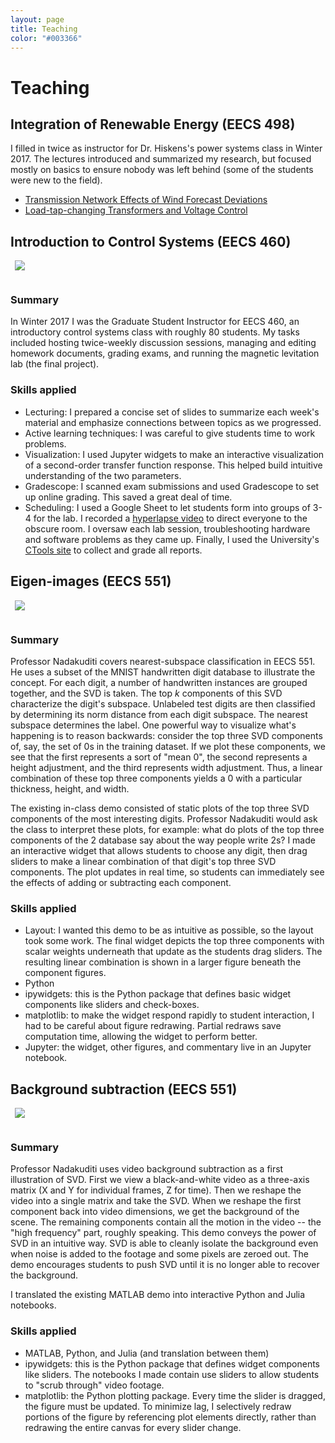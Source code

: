 ```yaml
---
layout: page
title: Teaching
color: "#003366"
---
```


# Teaching

## Integration of Renewable Energy (EECS 498)
I filled in twice as instructor for Dr. Hiskens's power systems class in Winter 2017. The lectures introduced and summarized my research, but focused mostly on basics to ensure nobody was left behind (some of the students were new to the field).
- [Transmission Network Effects of Wind Forecast Deviations][3]
- [Load-tap-changing Transformers and Voltage Control][4]

## Introduction to Control Systems (EECS 460)

<img src="{{ site.baseurl }}images/levitate.jpg" style="margin-right: 1%; margin-bottom: 1em; margin-left: 0.5em">

### Summary

In Winter 2017 I was the Graduate Student Instructor for EECS 460, an introductory control systems class with roughly 80 students. My tasks included hosting twice-weekly discussion sessions, managing and editing homework documents, grading exams, and running the magnetic levitation lab (the final project).

### Skills applied

* Lecturing: I prepared a concise set of slides to summarize each week's material and emphasize connections between topics as we progressed.
* Active learning techniques: I was careful to give students time to work problems.
* Visualization: I used Jupyter widgets to make an interactive visualization of a second-order transfer function response. This helped build intuitive understanding of the two parameters.
* Gradescope: I scanned exam submissions and used Gradescope to set up online grading. This saved a great deal of time.
* Scheduling: I used a Google Sheet to let students form into groups of 3-4 for the lab. I recorded a [hyperlapse video][1] to direct everyone to the obscure room. I oversaw each lab session, troubleshooting hardware and software problems as they came up. Finally, I used the University's [CTools site][2] to collect and grade all reports.

## Eigen-images (EECS 551)

<img src="{{ site.baseurl }}images/eigenimages.png" style="margin-right: 1%; margin-bottom: 1em; margin-left: 0.5em">

### Summary

Professor Nadakuditi covers nearest-subspace classification in EECS 551. He uses a subset of the MNIST handwritten digit database to illustrate the concept. For each digit, a number of handwritten instances are grouped together, and the SVD is taken. The top $k$ components of this SVD characterize the digit's subspace. Unlabeled test digits are then classified by determining its norm distance from each digit subspace. The nearest subspace determines the label. One powerful way to visualize what's happening is to reason backwards: consider the top three SVD components of, say, the set of 0s in the training dataset. If we plot these components, we see that the first represents a sort of "mean 0", the second represents a height adjustment, and the third represents width adjustment. Thus, a linear combination of these top three components yields a 0 with a particular thickness, height, and width.

The existing in-class demo consisted of static plots of the top three SVD components of the most interesting digits. Professor Nadakuditi would ask the class to interpret these plots, for example: what do plots of the top three components of the 2 database say about the way people write 2s? I made an interactive widget that allows students to choose any digit, then drag sliders to make a linear combination of that digit's top three SVD components. The plot updates in real time, so students can immediately see the effects of adding or subtracting each component.

### Skills applied

* Layout: I wanted this demo to be as intuitive as possible, so the layout took some work. The final widget depicts the top three components with scalar weights underneath that update as the students drag sliders. The resulting linear combination is shown in a larger figure beneath the component figures.
* Python
* ipywidgets: this is the Python package that defines basic widget components like sliders and check-boxes.
* matplotlib: to make the widget respond rapidly to student interaction, I had to be careful about figure redrawing. Partial redraws save computation time, allowing the widget to perform better.
* Jupyter: the widget, other figures, and commentary live in an Jupyter notebook.

## Background subtraction (EECS 551)

<img src="{{ site.baseurl }}images/background-subtract.png" style="margin-right: 1%; margin-bottom: 1em; margin-left: 0.5em">

### Summary

Professor Nadakuditi uses video background subtraction as a first illustration of SVD. First we view a black-and-white video as a three-axis matrix (X and Y for individual frames, Z for time). Then we reshape the video into a single matrix and take the SVD. When we reshape the first component back into video dimensions, we get the background of the scene. The remaining components contain all the motion in the video -- the "high frequency" part, roughly speaking. This demo conveys the power of SVD in an intuitive way. SVD is able to cleanly isolate the background even when noise is added to the footage and some pixels are zeroed out. The demo encourages students to push SVD until it is no longer able to recover the background.

I translated the existing MATLAB demo into interactive Python and Julia notebooks.

### Skills applied

* MATLAB, Python, and Julia (and translation between them)
* ipywidgets: this is the Python package that defines widget components like sliders. The notebooks I made contain use sliders to allow students to "scrub through" video footage.
* matplotlib: the Python plotting package. Every time the slider is dragged, the figure must be updated. To minimize lag, I selectively redraw portions of the figure by referencing plot elements directly, rather than redrawing the entire canvas for every slider change.

[1]: https://www.youtube.com/watch?v=a6DILypozzw
[2]: https://ctools.umich.edu/gateway
[3]: http://kersulis.github.io/presentations/498lecture
[4]: http://kersulis.github.io/presentations/498lecture2
